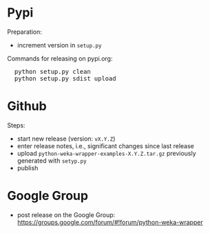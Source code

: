 Pypi
====

Preparation:
* increment version in `setup.py`

Commands for releasing on pypi.org:

<pre>
  python setup.py clean
  python setup.py sdist upload
</pre>


Github
======

Steps:
* start new release (version: `vX.Y.Z`)
* enter release notes, i.e., significant changes since last release
* upload `python-weka-wrapper-examples-X.Y.Z.tar.gz` previously generated with `setyp.py`
* publish


Google Group
============

* post release on the Google Group: https://groups.google.com/forum/#!forum/python-weka-wrapper

